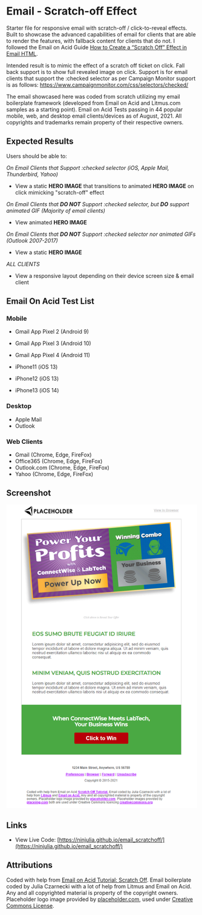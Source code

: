 # Email - Scratch-off Effect

Starter file for responsive email with scratch-off / click-to-reveal effects. Built to showcase the advanced capabilities of email for clients that are able to render the features, with fallback content for clients that do not. I followed the Email on Acid Guide [How to Create a “Scratch Off” Effect in Email HTML](https://www.emailonacid.com/blog/article/email-development/scratch-off-email/).

Intended result is to mimic the effect of a scratch off ticket on click. Fall back support is to show full revealed image on click. Support is for email clients that support the :checked selector as per Campaign Monitor support is as follows: https://www.campaignmonitor.com/css/selectors/checked/

The email showcased here was coded from scratch utilizing my email boilerplate framework (developed from Email on Acid and Litmus.com samples as a starting point). Email on Acid Tests passing in 44 popular mobile, web, and desktop email clients/devices as of August, 2021. All copyrights and trademarks remain property of their respective owners.

## Expected Results

Users should be able to:

_On Email Clients that Support :checked selector (iOS, Apple Mail, Thunderbird, Yahoo)_

- View a static **HERO IMAGE** that transitions to animated **HERO IMAGE** on click mimicking "scratch-off" effect

_On Email Clients that **DO NOT** Support :checked selector, but **DO** support animated GIF (Majority of email clients)_

- View animated **HERO IMAGE**

_On Email Clients that **DO NOT** Support :checked selector nor animated GIFs (Outlook 2007-2017)_

- View a static **HERO IMAGE**

_ALL CLIENTS_

- View a responsive layout depending on their device screen size & email client

## Email On Acid Test List

### Mobile

- Gmail App Pixel 2 (Android 9)
- Gmail App Pixel 3 (Android 10)
- Gmail App Pixel 4 (Android 11)

- iPhone11 (iOS 13)
- iPhone12 (iOS 13)
- iPhone13 (iOS 14)

### Desktop

- Apple Mail
- Outlook

### Web Clients

- Gmail (Chrome, Edge, FireFox)
- Office365 (Chrome, Edge, FireFox)
- Outlook.com (Chrome, Edge, FireFox)
- Yahoo (Chrome, Edge, FireFox)

## Screenshot

![screenshot](screenshot.png?raw=true)

## Links

- View Live Code: [https://ninjulia.github.io/email_scratchoff/](https://ninjulia.github.io/email_scratchoff/)

## Attributions

Coded with help from [Email on Acid Tutorial: Scratch Off](https://www.emailonacid.com/blog/article/email-development/scratch-off-email/). Email boilerplate coded by Julia Czarnecki with a lot of help from Litmus and Email on Acid. Any and all copyrighted material is property of the copyright owners. Placeholder logo image provided by [placeholder.com](https://placeholder.com/logos/), used under [Creative Commons License](https://creativecommons.org/).

